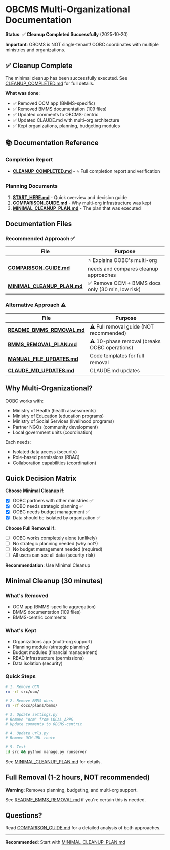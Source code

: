 # OBCMS Multi-Organizational Documentation

**Status**: ✅ **Cleanup Completed Successfully** (2025-10-20)

**Important**: OBCMS is NOT single-tenant! OOBC coordinates with multiple ministries and organizations.

## ✅ Cleanup Complete

The minimal cleanup has been successfully executed. See [CLEANUP_COMPLETED.md](CLEANUP_COMPLETED.md) for full details.

**What was done**:
- ✅ Removed OCM app (BMMS-specific)
- ✅ Removed BMMS documentation (109 files)
- ✅ Updated comments to OBCMS-centric
- ✅ Updated CLAUDE.md with multi-org architecture
- ✅ Kept organizations, planning, budgeting modules

## 📚 Documentation Reference

### Completion Report
- **[CLEANUP_COMPLETED.md](CLEANUP_COMPLETED.md)** - ⭐ Full completion report and verification

### Planning Documents
1. **[START_HERE.md](START_HERE.md)** - Quick overview and decision guide
2. **[COMPARISON_GUIDE.md](COMPARISON_GUIDE.md)** - Why multi-org infrastructure was kept
3. **[MINIMAL_CLEANUP_PLAN.md](MINIMAL_CLEANUP_PLAN.md)** - The plan that was executed

## Documentation Files

### Recommended Approach ✅

| File | Purpose |
|------|---------|
| **[COMPARISON_GUIDE.md](COMPARISON_GUIDE.md)** | ⭐ Explains OOBC's multi-org needs and compares cleanup approaches |
| **[MINIMAL_CLEANUP_PLAN.md](MINIMAL_CLEANUP_PLAN.md)** | ✅ Remove OCM + BMMS docs only (30 min, low risk) |

### Alternative Approach ⚠️

| File | Purpose |
|------|---------|
| **[README_BMMS_REMOVAL.md](README_BMMS_REMOVAL.md)** | ⚠️ Full removal guide (NOT recommended) |
| **[BMMS_REMOVAL_PLAN.md](BMMS_REMOVAL_PLAN.md)** | ⚠️ 10-phase removal (breaks OOBC operations) |
| **[MANUAL_FILE_UPDATES.md](MANUAL_FILE_UPDATES.md)** | Code templates for full removal |
| **[CLAUDE_MD_UPDATES.md](CLAUDE_MD_UPDATES.md)** | CLAUDE.md updates |

## Why Multi-Organizational?

OOBC works with:
- Ministry of Health (health assessments)
- Ministry of Education (education programs)
- Ministry of Social Services (livelihood programs)
- Partner NGOs (community development)
- Local government units (coordination)

Each needs:
- Isolated data access (security)
- Role-based permissions (RBAC)
- Collaboration capabilities (coordination)

## Quick Decision Matrix

**Choose Minimal Cleanup if:**
- [x] OOBC partners with other ministries ✅
- [x] OOBC needs strategic planning ✅
- [x] OOBC needs budget management ✅
- [x] Data should be isolated by organization ✅

**Choose Full Removal if:**
- [ ] OOBC works completely alone (unlikely)
- [ ] No strategic planning needed (why not?)
- [ ] No budget management needed (required)
- [ ] All users can see all data (security risk)

**Recommendation**: Use Minimal Cleanup

## Minimal Cleanup (30 minutes)

### What's Removed
- OCM app (BMMS-specific aggregation)
- BMMS documentation (109 files)
- BMMS-centric comments

### What's Kept
- Organizations app (multi-org support)
- Planning module (strategic planning)
- Budget modules (financial management)
- RBAC infrastructure (permissions)
- Data isolation (security)

### Quick Steps

```bash
# 1. Remove OCM
rm -rf src/ocm/

# 2. Remove BMMS docs
rm -rf docs/plans/bmms/

# 3. Update settings.py
# Remove "ocm" from LOCAL_APPS
# Update comments to OBCMS-centric

# 4. Update urls.py
# Remove OCM URL route

# 5. Test
cd src && python manage.py runserver
```

See [MINIMAL_CLEANUP_PLAN.md](MINIMAL_CLEANUP_PLAN.md) for details.

## Full Removal (1-2 hours, NOT recommended)

**Warning**: Removes planning, budgeting, and multi-org support.

See [README_BMMS_REMOVAL.md](README_BMMS_REMOVAL.md) if you're certain this is needed.

## Questions?

Read [COMPARISON_GUIDE.md](COMPARISON_GUIDE.md) for a detailed analysis of both approaches.

---

**Recommended**: Start with [MINIMAL_CLEANUP_PLAN.md](MINIMAL_CLEANUP_PLAN.md)
